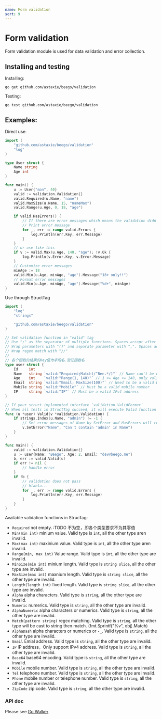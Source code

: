 ```yaml
---
name: Form validation
sort: 9
---
```


# Form validation

Form validation module is used for data validation and error collection.

## Installing and testing

Installing:

	go get github.com/astaxie/beego/validation

Testing:

	go test github.com/astaxie/beego/validation

## Examples:

Direct use:

```go
import (
    "github.com/astaxie/beego/validation"
    "log"
)

type User struct {
    Name string
    Age int
}

func main() {
    u := User{"man", 40}
    valid := validation.Validation{}
    valid.Required(u.Name, "name")
    valid.MaxSize(u.Name, 15, "nameMax")
    valid.Range(u.Age, 0, 18, "age")

    if valid.HasErrors() {
        // If there are error messages which means the validation didn't pass
        // Print error message
        for _, err := range valid.Errors {
            log.Println(err.Key, err.Message)
        }
    }
    // or use like this
    if v := valid.Max(u.Age, 140, "age"); !v.Ok {
        log.Println(v.Error.Key, v.Error.Message)
    }
    // Customize error messages
    minAge := 18
    valid.Min(u.Age, minAge, "age").Message("18+ only!!")
    // Format error messages
    valid.Min(u.Age, minAge, "age").Message("%d+", minAge)
}
```
Use through StructTag

```go
import (
    "log"
    "strings"

    "github.com/astaxie/beego/validation"
)

// Set validation function in "valid" tag
// Use ";" as the separator of multiple functions. Spaces accept after ";"
// Wrap parameters with "()" and separate parameter with ",". Spaces accept after ","
// Wrap regex match with "//"
// 
// 各个函数的结果的key值为字段名.验证函数名
type user struct {
    Id     int
    Name   string `valid:"Required;Match(/^Bee.*/)"` // Name can't be empty or start with Bee
    Age    int    `valid:"Range(1, 140)"` // 1 <= Age <= 140, only valid in this range
    Email  string `valid:"Email; MaxSize(100)"` // Need to be a valid Email address and no more than 100 characters.
    Mobile string `valid:"Mobile"` // Must be a valid mobile number
    IP     string `valid:"IP"` // Must be a valid IPv4 address
}

// If your struct implemented interface `validation.ValidFormer`
// When all tests in StructTag succeed, it will execute Valid function for customer validation
func (u *user) Valid(v *validation.Validation) {
    if strings.Index(u.Name, "admin") != -1 {
        // Set error messages of Name by SetError and HasErrors will return true
        v.SetError("Name", "Can't contain 'admin' in Name")
    }
}

func main() {
    valid := validation.Validation{}
    u := user{Name: "Beego", Age: 2, Email: "dev@beego.me"}
    b, err := valid.Valid(u)
    if err != nil {
        // handle error
    }
    if !b {
        // validation does not pass
        // blabla...
        for _, err := range valid.Errors {
            log.Println(err.Key, err.Message)
        }
    }
}
```
Available validation functions in StrucTag:

* `Required` not empty. :TODO 不为空，即各个类型要求不为其零值
* `Min(min int)` minium value. Valid type is `int`, all the other type aren invalid.
* `Max(max int)` maxinium value. Valid type is `int`, all the other type aren invalid.
* `Range(min, max int)` Value range. Valid type is `int`, all the other type are invalid.
* `MinSize(min int)` minium length. Valid type is `string slice`, all the other type are invalid.
* `MaxSize(max int)` maxnium length. Valid type is `string slice`, all the other type are invalid.
* `Length(length int)` fixed length. Valid type is `string slice`, all the other type are invalid.
* `Alpha` alpha characters. Valid type is `string`, all the other type are invalid.
* `Numeric` numerics. Valid type is `string`, all the other type are invalid.
* `AlphaNumeric` alpha characters or numerics. Valid type is `string`, all the other type are invalid.
* `Match(pattern string)` regex matching. Valid type is `string`, all the other type will be cast to string then match. (fmt.Sprintf("%v", obj).Match)
* `AlphaDash` alpha characters or numerics or `-_`. Valid type is `string`, all the other type are invalid.
* `Email` Emial address. Valid type is `string`, all the other type are invalid.
* `IP`  IP address，Only support IPv4 address. Valid type is `string`, all the other type are invalid.
* `Base64` base64 encoding. Valid type is `string`, all the other type are invalid.
* `Mobile` mobile number. Valid type is `string`, all the other type are invalid.
* `Tel` telephone number. Valid type is `string`, all the other type are invalid.
* `Phone` mobile number or telephone number. Valid type is `string`, all the other type are invalid.
* `ZipCode` zip code. Valid type is `string`, all the other type are invalid.

### API doc

Please see [Go Walker](http://gowalker.org/github.com/astaxie/beego/validation)
